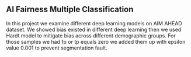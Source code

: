 ## AI Fairness Multiple Classification
In this project we examine different deep learning models on AIM AHEAD dataset. We showed bias existed in different deep learning then we used Hardt model to mitigate bias across different demographic groups. 
For those samples we had fp or tp equals zero we added them up with epsilon value 0.001 to prevent segmentation fault. 
